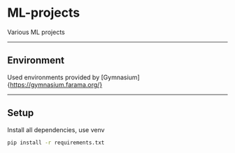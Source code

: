 # ML-projects
Various ML projects

---

## Environment

Used environments provided by [Gymnasium]{https://gymnasium.farama.org/}

---

## Setup

Install all dependencies, use venv

```bash
pip install -r requirements.txt

